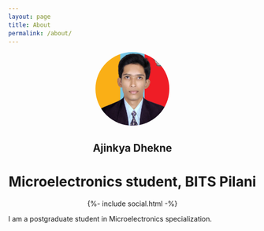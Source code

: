 ```yaml
---
layout: page
title: About 
permalink: /about/
---
```


<!---
One way to add image
![Ajinkya Dhekne][def] 
[def]: (/Ajinkya_photo "my_pic")
-->

<!---
Another way to add image
<div align="center">
<img src="/Ajinkya_photo" alt= "my_pic" width="512px" height="487px" class="img-fluid" >
</div>
-->

<div align="center">
<img src="/Ajinkya_photo" alt="my_pic" style="border-radius: 50%; width: 150px; height: 150px;">
</div>

<h2 align="center"> Ajinkya Dhekne </h2>
<h1 align="center"> Microelectronics student, BITS Pilani </h1>

<div class="social_media">
    <div align="center">
      {%- include social.html -%}
    </div>
</div>

I am a postgraduate student in Microelectronics specialization. 



